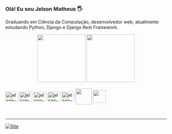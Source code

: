 
### Olá! Eu sou Jelson Matheus 🖐️

Graduando em Ciência da Computação, desenvolvedor web, atualmente estudando Python,
Django e Django Rest Framework.

<div align="center">
  <img height="150em" src="https://github-readme-stats.vercel.app/api?username=JelsonMatheus&show_icons=true&theme=tokyonight&include_all_commits=true&count_private=true"/>
  <img height="150em" src="https://github-readme-stats.vercel.app/api/top-langs/?username=JelsonMatheus&layout=compact&langs_count=7&theme=tokyonight"/>
</div>

<div style="display: inline_block"><br>
    <img align="center" height="30" width="40" alt="jelson-js" src="https://cdn.jsdelivr.net/gh/devicons/devicon/icons/javascript/javascript-original.svg" />
    <img align="center" height="30" width="40" alt="jelson-html" src="https://cdn.jsdelivr.net/gh/devicons/devicon/icons/html5/html5-original.svg" />
    <img align="center" height="30" width="40" alt="jelson-css" src="https://cdn.jsdelivr.net/gh/devicons/devicon/icons/css3/css3-plain.svg" />
    <img align="center" height="30" width="40" alt="jelson-git" src="https://cdn.jsdelivr.net/gh/devicons/devicon/icons/git/git-plain.svg" />
    <img align="center" height="30" width="40" alt="jelson-python" src="https://cdn.jsdelivr.net/gh/devicons/devicon/icons/python/python-original.svg"/>
    <img align="center" width="50" src="https://icongr.am/devicon/django-original.svg?size=141&color=currentColor"/>
    <img align="center" width="40" src="https://cdn.jsdelivr.net/gh/devicons/devicon/icons/php/php-original.svg"/>
</div>

<br/><hr/>

[![Site](https://img.shields.io/website?label=https://jelsonmatheus.github.io/&style=for-the-badge&url=https://jelsonmatheus.github.io/)](https://jelsonmatheus.github.io/)
